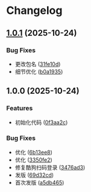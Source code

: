 # Changelog

## [1.0.1](https://github.com/ys7zTS/karin-plugin-music/compare/v1.0.0...v1.0.1) (2025-10-24)


### Bug Fixes

* 更改包名 ([31fe10d](https://github.com/ys7zTS/karin-plugin-music/commit/31fe10d42f82625e1d455cae2033573d3a6d1f8e))
* 细节优化 ([b0a1935](https://github.com/ys7zTS/karin-plugin-music/commit/b0a193562948673691cc62fcb76ac6d6298e70dc))

## 1.0.0 (2025-10-24)


### Features

* 初始化代码 ([0f3aa2c](https://github.com/ys7zTS/karin-plugin-music/commit/0f3aa2c562ea07136b1478bf38c97daea4fdf2da))


### Bug Fixes

* 优化 ([6b13ee8](https://github.com/ys7zTS/karin-plugin-music/commit/6b13ee82ce175db1e8ccdd752295e9a9ed39063e))
* 优化 ([3350fe2](https://github.com/ys7zTS/karin-plugin-music/commit/3350fe2c8575504c31b196c28d78cc7f5da16e52))
* 修复酷狗扫码登录 ([3476ad3](https://github.com/ys7zTS/karin-plugin-music/commit/3476ad3c4d1dde79329ffef8335bbe167c11ef3a))
* 发版 ([69d32cd](https://github.com/ys7zTS/karin-plugin-music/commit/69d32cdbc8f1551267b54c3a0f5f8e01a47ba570))
* 首次发版 ([a5db465](https://github.com/ys7zTS/karin-plugin-music/commit/a5db465e5914c239ac67e8c338e5f48f7eb0700f))
